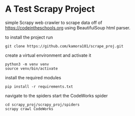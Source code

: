 # A Test Scrapy Project

simple Scrapy web crawler to scrape data off of https://codeintheschools.org using BeautifulSoup html parser.

to install the project run
```commandline
git clone https://github.com/kamora101/scrape_proj.git
```

create a virtual environment and activate it
```commandline
python3 -m venv venv
source venv/bin/activate
```
install the required modules
```commandline
pip install -r requirements.txt
```
navigate to the spiders start the CodeWorks spider
```commandline
cd scrapy_proj/scrapy_proj/spiders
scrapy crawl CodeWorks 
```

